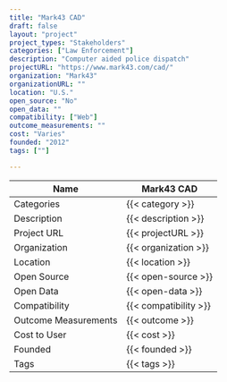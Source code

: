 ```yaml
---
title: "Mark43 CAD"
draft: false
layout: "project"
project_types: "Stakeholders"
categories: ["Law Enforcement"]
description: "Computer aided police dispatch"
projectURL: "https://www.mark43.com/cad/"
organization: "Mark43"
organizationURL: ""
location: "U.S."
open_source: "No"
open_data: ""
compatibility: ["Web"]
outcome_measurements: ""
cost: "Varies"
founded: "2012"
tags: [""]

---
```



Name                    |  Mark43 CAD    
------------------------|----
Categories              | {{< category >}} 
Description             | {{< description >}} 
Project URL             | {{< projectURL >}} 
Organization            | {{< organization >}} 
Location                | {{< location >}} 
Open Source             | {{< open-source >}} 
Open Data               | {{< open-data >}} 
Compatibility           | {{< compatibility >}} 
Outcome Measurements    | {{< outcome >}} 
Cost to User            | {{< cost >}} 
Founded                 | {{< founded >}} 
Tags                    | {{< tags >}} 


